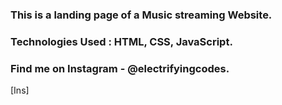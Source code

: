 ### This is a landing page of a Music streaming Website.

### Technologies Used : HTML, CSS, JavaScript.

### Find me on Instagram - @electrifyingcodes.

[Ins]